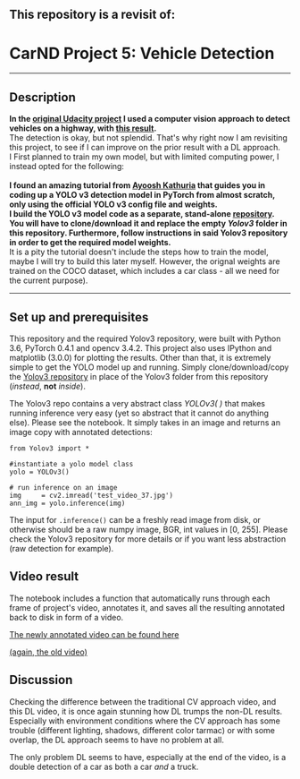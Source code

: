 ## This repository is a revisit of:
# **CarND Project 5: Vehicle Detection** 

---

## Description

**In the [original Udacity project](https://github.com/Anner-deJong/Self-Driving-Car/tree/master/CarND-Vehicle-Detection) I used a computer vision approach to detect vehicles on a highway, with [this result](https://drive.google.com/open?id=1_czpQYQxwkScnPqkoOtQgtBYlUTEc3fT).** <br>
The detection is okay, but not splendid. That's why right now I am revisiting this project, to see if I can improve on the prior result with a DL approach. <br> I First planned to train my own model, but with limited computing power, I instead opted for the following: <br>
<br>
**I found an amazing tutorial from [Ayoosh Kathuria](https://blog.paperspace.com/tag/series-yolo/) that guides you in coding up a YOLO v3 detection model in PyTorch from almost scratch, only using the official YOLO v3 config file and weights. <br>
I build the YOLO v3 model code as a separate, stand-alone [repository](https://github.com/Anner-deJong/YOLOv3-PyTorch). You will have to clone/download it and replace the empty _Yolov3_ folder in this repository. Furthermore, follow instructions in said Yolov3 repository in order to get the required model weights.** <br>
It is a pity the tutorial doesn't include the steps how to train the model, maybe I will try to build this later myself. However, the orignal weights are trained on the COCO dataset, which includes a car class - all we need for the current purpose). <br>

---

## Set up and prerequisites

This repository and the required Yolov3 repository, were built with Python 3.6, PyTorch 0.4.1 and opencv 3.4.2. This project also uses IPython and matplotlib (3.0.0) for plotting the results. Other than that, it is extremely simple to get the YOLO model up and running.
Simply clone/download/copy the [Yolov3 repository](https://github.com/Anner-deJong/YOLOv3-PyTorch) in place of the Yolov3 folder from this repository (_instead_, **not** _inside_).

The Yolov3 repo contains a very abstract class _YOLOv3( )_ that makes running inference very easy (yet so abstract that it cannot do anything else). Please see the notebook. It simply takes in an image and returns an image copy with annotated detections:

    from Yolov3 import *
    
    #instantiate a yolo model class
    yolo = YOLOv3()
    
    # run inference on an image
    img     = cv2.imread('test_video_37.jpg')
    ann_img = yolo.inference(img)
    
The input for `.inference()` can be a freshly read image from disk, or otherwise should be a raw numpy image, BGR, int values in [0, 255]. Please check the Yolov3 repository for more details or if you want less abstraction (raw detection for example).


## Video result

The notebook includes a function that automatically runs through each frame of project's video, annotates it, and saves all the resulting annotated back to disk in form of a video.

[The newly annotated video can be found here](https://drive.google.com/file/d/1qYRIZ3PHJpytPzutnPq0xabH6oRUtDmJ/view?usp=sharing)

[(again, the old video)](https://drive.google.com/file/d/1_czpQYQxwkScnPqkoOtQgtBYlUTEc3fT/view)

## Discussion

Checking the difference between the traditional CV approach video, and this DL video, it is once again stunning how DL trumps the non-DL results. Especially with environment conditions where the CV approach has some trouble (different lighting, shadows, different color tarmac) or with some overlap, the DL approach seems to have no problem at all.

The only problem DL seems to have, especially at the end of the video, is a double detection of a car as both a car _and_ a truck. 












